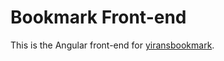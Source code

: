 # Bookmark Front-end

This is the Angular front-end for [yiransbookmark](https://github.com/yiransheng/yiransbookmark).

